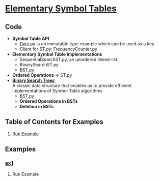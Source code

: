 # [Elementary Symbol Tables](http://algs4.cs.princeton.edu/31elementary/)

## Code
  * **Symbol Table API**     
    * [Date.py](../py/AlgsSedgewickWayne/Date.py) is an immutable type example which can be used as a key    
    * Client for ST.py: FrequencyCounter.py    
  * **Elementary Symbol Table Implementations**    
    * SequentialSearchST.py, an unordered linked-list    
    * BinarySearchST.py    
    * [BST.py](../py/AlgsSedgewickWayne/BST.py)    
  * **Ordered Operations** => ST.py
  * [**Binary Search Trees**](http://algs4.cs.princeton.edu/32bst)    
    A classic data structure that enables us to provide efficient 
    implementations of Symbol Table algorithms
    * [BST.py](../py/AlgsSedgewickWayne/BST.py)    
    * **Ordered Operations in BSTs**    
    * **Deletion in BSTs**    

## Table of Contents for Examples
  1. [Run Example](#ex1)

## Examples 
### [ex1](#table-of-contents-for-examples)
1. Run Example
